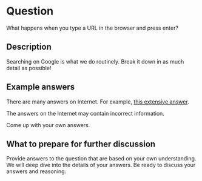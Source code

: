 # Question

What happens when you type a URL in the browser and press enter?

## Description

Searching on Google is what we do routinely.  Break it down in as much detail as possible!

## Example answers

There are many answers on Internet. For example, [this extensive answer](https://github.com/alex/what-happens-when).  

The answers on the Internet may contain incorrect information.

Come up with your own answers.  

## What to prepare for further discussion

Provide answers to the question that are based on your own understanding. 
We will deep dive into the details of your answers.  Be ready to discuss your answers and reasoning.

